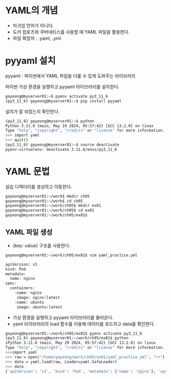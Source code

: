 # YAML의 개념

- 마크업 언어가 아니다.
- 도커 컴포즈와 쿠버네티스를 사용할 때 YAML 파일을 활용한다.
- 파일 확장자 : .yaml, .yml

# pyyaml 설치

pyyaml : 파이썬에서 YAML 파일을 다룰 수 있게 도와주는 라이브러리

파이썬 가상 환경을 실행하고 pyyaml 라이브러리를 설치한다.

```bash
gayeong@myserver01:~$ pyenv activate py3_11_6
(py3_11_6) gayeong@myserver01:~$ pip install pyyaml
```

설치가 잘 되었는지 확인한다.

```bash
(py3_11_6) gayeong@myserver01:~$ python
Python 3.11.6 (main, May 29 2024, 05:57:42) [GCC 13.2.0] on linux
Type "help", "copyright", "credits" or "license" for more information.
>>> import yaml
>>> quit()
(py3_11_6) gayeong@myserver01:~$ source deactivate
pyenv-virtualenv: deactivate 3.11.6/envs/py3_11_6
```

# YAML 문법

실습 디렉터리를 생성하고 이동한다.

```bash
gayeong@myserver01:~/work$ mkdir ch05
gayeong@myserver01:~/work$ cd ch05
gayeong@myserver01:~/work/ch05$ mkdir ex01
gayeong@myserver01:~/work/ch05$ cd ex01
gayeong@myserver01:~/work/ch05/ex01$
```

## YAML 파일 생성

- {key: value} 구조를 사용한다.

```bash
gayeong@myserver01:~/work/ch05/ex01$ vim yaml_practice.yml

apiVersion: v1
kind: Pod
metadata:
  name: nginx
spec:
  containers:
    -name: nginx
     image: nginx:latest
    -name: ubuntu
     image: ubuntu:latest
```

- 가상 환경을 실행하고 pyyaml 라이브러리를 불러온다.
- yaml 라이브러리의 load 함수를 이용해 데이터를 로드하고 data를 확인한다.

```bash
gayeong@myserver01:~/work/ch05/ex01$ pyenv activate py3_11_6
(py3_11_6) gayeong@myserver01:~/work/ch05/ex01$ python
iPython 3.11.6 (main, May 29 2024, 05:57:42) [GCC 13.2.0] on linux
Type "help", "copyright", "credits" or "license" for more information.
>>>import yaml
>>> raw = open("/home/gayeong/work/ch05/ex01/yaml_practice.yml", "r+")
>>> data = yaml.load(raw, Loader=yaml.SafeLoader)
>>> data
{'apiVersion': 'v1', 'kind': 'Pod', 'metadata': {'name': 'nginx'}, 'spec': {'containers': [{'name': 'nginx', 'image': 'nginx:latest'}, {'name': 'ubuntu', 'image': 'ubuntu:latest'}]}}
```